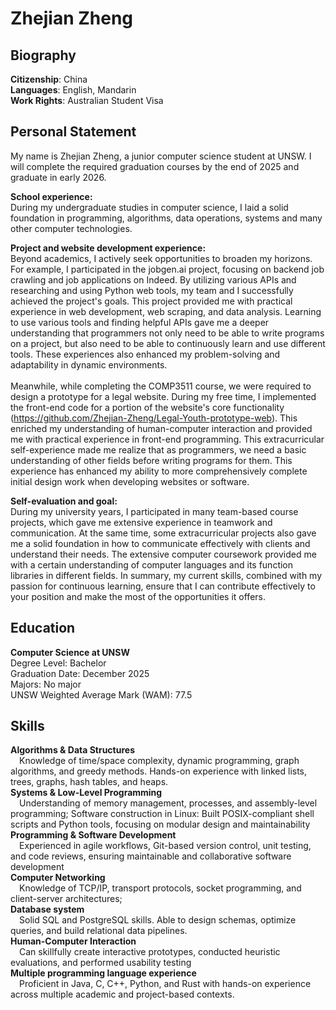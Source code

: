 # Zhejian Zheng
## Biography
**Citizenship**: China <br />
**Languages**:   English, Mandarin <br />
**Work Rights**: Australian Student Visa <br />
## Personal Statement
My name is Zhejian Zheng, a junior computer science student at UNSW. I will complete the required graduation courses by the end of 2025 and graduate in early 2026.

**School experience:** <br />
During my undergraduate studies in computer science, I laid a solid foundation in programming, algorithms, data operations, systems and many other computer technologies.

**Project and website development experience:** <br />
Beyond academics, I actively seek opportunities to broaden my horizons. For example, I participated in the jobgen.ai project, focusing on backend job crawling and job applications on Indeed. By utilizing various APIs and researching and using Python web tools, my team and I successfully achieved the project's goals. This project provided me with practical experience in web development, web scraping, and data analysis. Learning to use various tools and finding helpful APIs gave me a deeper understanding that programmers not only need to be able to write programs on a project, but also need to be able to continuously learn and use different tools. These experiences also enhanced my problem-solving and adaptability in dynamic environments. <br />
<br />
Meanwhile, while completing the COMP3511 course, we were required to design a prototype for a legal website. During my free time, I implemented the front-end code for a portion of the website's core functionality (https://github.com/Zhejian-Zheng/Legal-Youth-prototype-web). This enriched my understanding of human-computer interaction and provided me with practical experience in front-end programming. This extracurricular self-experience made me realize that as programmers, we need a basic understanding of other fields before writing programs for them. This experience has enhanced my ability to more comprehensively complete initial design work when developing websites or software.

**Self-evaluation and goal:** <br />
During my university years, I participated in many team-based course projects, which gave me extensive experience in teamwork and communication. At the same time, some extracurricular projects also gave me a solid foundation in how to communicate effectively with clients and understand their needs. The extensive computer coursework provided me with a certain understanding of computer languages ​​and its function libraries in different fields. In summary, my current skills, combined with my passion for continuous learning, ensure that I can contribute effectively to your position and make the most of the opportunities it offers.

## Education
**Computer Science at UNSW** <br />
Degree Level: Bachelor <br />
Graduation Date: December 2025 <br />
Majors: No major <br />
UNSW Weighted Average Mark (WAM): 77.5 <br />

## Skills
**Algorithms & Data Structures** <br />
&emsp;Knowledge of time/space complexity, dynamic programming, graph algorithms, and greedy methods. Hands-on experience with linked lists, trees, graphs, hash tables, and heaps. <br />
**Systems & Low-Level Programming** <br />
&emsp;Understanding of memory management, processes, and assembly-level programming; Software construction in Linux: Built POSIX-compliant shell scripts and Python tools, focusing on modular design and maintainability <br /> **Programming & Software Development** <br />
&emsp;Experienced in agile workflows, Git-based version control, unit testing, and code reviews, ensuring maintainable and collaborative software development <br />
**Computer Networking** <br />
&emsp;Knowledge of TCP/IP, transport protocols, socket programming, and client-server architectures; <br />
**Database system** <br />
&emsp;Solid SQL and PostgreSQL skills. Able to design schemas, optimize queries, and build relational data pipelines. <br />
**Human-Computer Interaction** <br />
&emsp;Can skillfully create interactive prototypes, conducted heuristic evaluations, and performed usability testing <br />
**Multiple programming language experience** <br />
&emsp;Proficient in Java, C, C++, Python, and Rust with hands-on experience across multiple academic and project-based contexts. <br />
